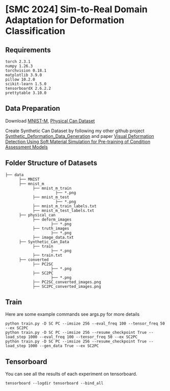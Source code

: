 # [SMC 2024] Sim-to-Real Domain Adaptation for Deformation Classification

## Requirements
```
torch 2.3.1
numpy 1.26.3
torchvision 0.18.1
matplotlib 3.9.0
pillow 10.2.0
scikit-learn 1.5.0
tensorboardX 2.6.2.2
prettytable 3.10.0
```
## Data Preparation
Download [MNIST-M](https://github.com/fungtion/DANN), [Physical Can Dataset](https://drive.google.com/drive/folders/19KR56Hvpdkcomvz7Y-ff3Mr0PLp9So1P)

Create Synthetic Can Dataset by following my other github project [Synthetic_Deformation_Data_Generation](https://github.com/JoelESol/Synthetic_Deformation_Data_Generation) and paper [Visual Deformation Detection Using Soft Material Simulation for Pre-training of Condition Assessment Models](http://arxiv.org/abs/2405.14877)
## Folder Structure of Datasets
```
├── data
      ├── MNIST
      ├── mnist_m
            ├── mnist_m_train
                      ├── *.png
            ├── mnist_m_test
                      ├── *.png
            ├── mnist_m_train_labels.txt
            ├── mnist_m_test_labels.txt
      ├── physical_can
            ├── deform_images
                    ├── *.png
            ├── truth_images
                    ├── *.png
            ├── image_data.txt
      ├── Synthetic_Can_Data
            ├── train
                    ├── *.png
            ├── train.txt
      ├── converted
            ├── PC2SC
                    ├── *.png
            ├── SC2PC
                    ├── *.png
            ├── PC2SC_converted_images.png
            ├── SC2PC_converted_images.png
```
## Train
Here are some example commands see args.py for more details
```
python train.py -D SC PC --imsize 256 --eval_freq 100 --tensor_freq 50 --ex SC2PC
python train.py -D SC PC --imsize 256 --resume_checkpoint True --load_step 1000 --eval_freq 100 --tensor_freq 50 --ex SC2PC
python train.py -D SC PC --imsize 256 --resume_checkpoint True --load_step 1000 --gen_data True --ex SC2PC
```
## Tensorboard
You can see all the results of each experiment on tensorboard.
```
tensorboard --logdir tensorboard --bind_all
```
